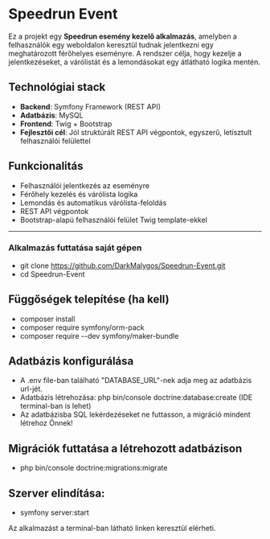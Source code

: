 # Speedrun Event

Ez a projekt egy **Speedrun esemény kezelő alkalmazás**, amelyben a felhasználók egy weboldalon keresztül tudnak jelentkezni egy meghatározott férőhelyes eseményre.
A rendszer célja, hogy kezelje a jelentkezéseket, a várólistát és a lemondásokat egy átlátható logika mentén.

## Technológiai stack
- **Backend**: Symfony Framework (REST API)
- **Adatbázis**: MySQL
- **Frontend**: Twig + Bootstrap
- **Fejlesztői cél**: Jól struktúrált REST API végpontok, egyszerű, letisztult felhasználói felülettel

## Funkcionalitás
- Felhasználói jelentkezés az eseményre
- Férőhely kezelés és várólista logika
- Lemondás és automatikus várólista-feloldás
- REST API végpontok
- Bootstrap-alapú felhasználói felület Twig template-ekkel

---

### Alkalmazás futtatása saját gépen
- git clone https://github.com/DarkMalygos/Speedrun-Event.git
- cd Speedrun-Event

## Függőségek telepítése (ha kell)
- composer install
- composer require symfony/orm-pack
- composer require --dev symfony/maker-bundle

## Adatbázis konfigurálása
- A .env file-ban található "DATABASE_URL"-nek adja meg az adatbázis url-jét.
- Adatbázis létrehozása: php bin/console doctrine:database:create (IDE terminal-ban is lehet)
- Az adatbázisba SQL lekérdezéseket ne futtasson, a migráció mindent létrehoz Önnek!

## Migrációk futtatása a létrehozott adatbázison
- php bin/console doctrine:migrations:migrate

## Szerver elindítása:
- symfony server:start

Az alkalmazást a terminal-ban látható linken keresztül elérheti.
